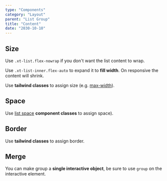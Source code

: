 ```yaml
---
type: "Components"
category: "Layout"
parent: "List Group"
title: "Content"
date: "2030-10-10"
---
```


## Size

Use `.xt-list.flex-nowrap` if you don't want the list content to wrap.

Use `.xt-list-inner.flex-auto` to expand it to **fill width**. On responsive the content will shrink.

Use **tailwind classes** to assign size (e.g. [max-width](https://tailwindcss.com/docs/max-width)).

<demo>
  <demoinline src="demos/components/list-group/size">
  </demoinline>
</demo>

<demo>
  <demoinline src="demos/components/list-group/size-vertical">
  </demoinline>
</demo>

## Space

Use [list space](/components/list/content#space) **component classes** to assign space).

<demo>
  <demoinline src="demos/components/list-group/space">
  </demoinline>
</demo>

<demo>
  <demoinline src="demos/components/list-group/space-vertical">
  </demoinline>
</demo>

## Border

Use **tailwind classes** to assign border.

<demo>
  <demoinline src="demos/components/list-group/border">
  </demoinline>
</demo>

<demo>
  <demoinline src="demos/components/list-group/border-vertical">
  </demoinline>
</demo>

## Merge

You can make group a **single interactive object**, be sure to use `group` on the interactive element.

<demo>
  <demoinline src="demos/components/list-group/merge">
  </demoinline>
</demo>

<demo>
  <demoinline src="demos/components/list-group/merge-vertical">
  </demoinline>
</demo>
